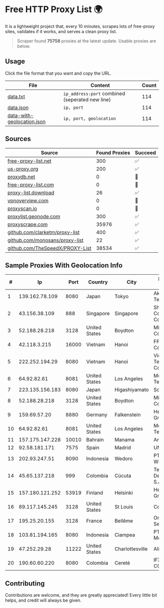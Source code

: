 
# Free HTTP Proxy List 🌍

It is a lightweight project that, every 10 minutes, scrapes lots of free-proxy sites, validates if it works, and serves a clean proxy list.


> Scraper found **75758** proxies at the latest update. Usable proxies are below.

## Usage

Click the file format that you want and copy the URL.


|File|Content|Count|
|----|-------|-----|
|[data.txt](https://raw.githubusercontent.com/themiralay/Proxy-List-World/master/data.txt)|`ip_address:port` combined (seperated new line)|114|
|[data.json](https://raw.githubusercontent.com/themiralay/Proxy-List-World/master/data.json)|`ip, port`|114|
|[data-with-geolocation.json](https://raw.githubusercontent.com/themiralay/Proxy-List-World/master/data-with-geolocation.json)|`ip, port, geolocation`|114|

## Sources

|Source|Found Proxies|Succeed|
|------|-------------|-------|
|[free-proxy-list.net](https://free-proxy-list.net)|300|✅|
|[us-proxy.org](https://www.us-proxy.org)|200|✅|
|[proxydb.net](http://proxydb.net)|0|🚫|
|[free-proxy-list.com](https://free-proxy-list.com/?page=&port=&type%5B%5D=http&type%5B%5D=https&up_time=0&search=Search)|0|🚫|
|[proxy-list.download](https://www.proxy-list.download/HTTP)|26|✅|
|[vpnoverview.com](https://vpnoverview.com/privacy/anonymous-browsing/free-proxy-servers)|0|🚫|
|[proxyscan.io](https://www.proxyscan.io)|0|🚫|
|[proxylist.geonode.com](https://proxylist.geonode.com/api/proxy-list?limit=300&page=1&sort_by=lastChecked&sort_type=desc&protocols=http,https)|300|✅|
|[proxyscrape.com](https://api.proxyscrape.com/v2/?request=displayproxies&protocol=http&timeout=10000&country=all&ssl=all&anonymity=all)|35976|✅|
|[github.com/clarketm/proxy-list](https://raw.githubusercontent.com/clarketm/proxy-list/master/proxy-list-raw.txt)|400|✅|
|[github.com/monosans/proxy-list](https://raw.githubusercontent.com/monosans/proxy-list/main/proxies/http.txt)|22|✅|
|[github.com/TheSpeedX/PROXY-List](https://raw.githubusercontent.com/TheSpeedX/PROXY-List/master/http.txt)|38534|✅|


## Sample Proxies With Geolocation Info

|#|Ip|Port|Country|City|Internet Service Provider|
|-|--|----|-------|----|-------------------------|
|1|139.162.78.109|8080|Japan|Tokyo|Akamai Technologies, Inc.|
|2|43.156.38.109|888|Singapore|Singapore|Shenzhen Tencent Computer Systems Company Limited|
|3|52.188.28.218|3128|United States|Boydton|Microsoft Corporation|
|4|42.118.3.215|16000|Vietnam|Hanoi|FPT Telecom Company|
|5|222.252.194.29|8080|Vietnam|Hanoi|VietNam Post and Telecom Corporation|
|6|64.92.82.61|8081|United States|Los Angeles|Momentum Telecom, Inc.|
|7|223.135.156.183|8080|Japan|Higashiyamato|So-net Corporation|
|8|52.188.28.218|3128|United States|Boydton|Microsoft Corporation|
|9|159.69.57.20|8880|Germany|Falkenstein|Hetzner Online GmbH|
|10|64.92.82.61|8081|United States|Los Angeles|Momentum Telecom, Inc.|
|11|157.175.147.228|10010|Bahrain|Manama|Amazon.com, Inc.|
|12|92.58.181.171|7575|Spain|Madrid|UNI2|
|13|202.93.247.51|8090|Indonesia|Wedoro|PT. Dutakom Wibawa Putra|
|14|45.65.137.218|999|Colombia|Cúcuta|Telecomunicaciones Del Catatumbo S.A.S|
|15|157.180.121.252|53919|Finland|Helsinki|Hetzner Online GmbH|
|16|89.117.145.245|3128|United States|St Louis|Contabo Inc.|
|17|195.25.20.155|3128|France|Bellême|Orange Business Services|
|18|103.81.194.165|8080|Indonesia|Ciampea|PT Rtiga Global Media|
|19|47.252.29.28|11222|United States|Charlottesville|Alibaba Cloud LLC|
|20|190.60.60.220|8080|Colombia|Cereté|IFX NETWORKS COLOMBIA|



## Contributing

Contributions are welcome, and they are greatly appreciated! Every
little bit helps, and credit will always be given.

